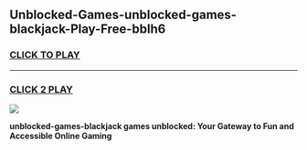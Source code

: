 
## Unblocked-Games-unblocked-games-blackjack-Play-Free-bblh6
<h3>
<a href="https://premium76.site?title=unblocked-games-blackjack&ref=18A1">CLICK TO PLAY</a></h3>
<hr>

<h3>
<a href="https://premium76.site?title=unblocked-games-blackjack&ref=18A1">CLICK 2 PLAY</a>
  
</h3>

<a href="https://premium76.site?title=unblocked-games-blackjack&ref=18A1"><img src="https://clearcache.store/games.png"></a>


**unblocked-games-blackjack games unblocked: Your Gateway to Fun and Accessible Online Gaming**
